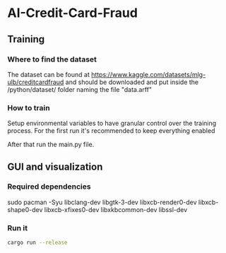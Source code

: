 # AI-Credit-Card-Fraud

## Training

### Where to find the dataset

The dataset can be found at https://www.kaggle.com/datasets/mlg-ulb/creditcardfraud
and should be downloaded and put inside the /python/dataset/ folder naming the file "data.arff"

### How to train
Setup environmental variables to have granular control over the training process.
For the first run it's recommended to keep everything enabled

After that run the main.py file.

## GUI and visualization
### Required dependencies

sudo pacman -Syu libclang-dev libgtk-3-dev libxcb-render0-dev libxcb-shape0-dev libxcb-xfixes0-dev libxkbcommon-dev libssl-dev

### Run it
```bash
cargo run --release
```